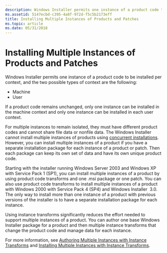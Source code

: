 ```yaml
---
description: Windows Installer permits one instance of a product code to be installed per context, and the two possible types of context are the following:MachineUser If a product code remains unchanged, only one instance can be installed in the machine context and only one instance can be installed in each user context. For multiple instances to remain isolated, they must have different product codes and cannot share file data or nonfile data. The Windows Installer cannot install multiple instances of products using concurrent installations. However, you can install multiple instances of a product if you have a separate installation package for each instance of a product or patch. Then each package can keep its own set of data and have its own unique product code. Starting with the installer running Windows Server 2003 and Windows XP with Service Pack 1 (SP1), you can install multiple instances of a product by using product code transforms and one .msi package or one patch. You can also use product code transforms to install multiple instances of a product with Windows 2000 with Service Pack 4 (SP4) and Windows Installer&\#160; 3.0. The only way to install more than one instance of a product with previous versions of the installer is to have a separate installation package for each instance. Using instance transforms significantly reduces the effort needed to support multiple instances of a product. You can author one base Windows Installer package for a product and then multiple instance transforms that change the product code and manage data for each instance.For more information, see Authoring Multiple Instances with Instance Transforms and Installing Multiple Instances with Instance Transforms.
ms.assetid: 5147ecbd-c395-4a8f-972d-f5c5b2173eff
title: Installing Multiple Instances of Products and Patches
ms.topic: article
ms.date: 05/31/2018
---
```


# Installing Multiple Instances of Products and Patches

Windows Installer permits one instance of a product code to be installed per context, and the two possible types of context are the following:

-   Machine
-   User

If a product code remains unchanged, only one instance can be installed in the machine context and only one instance can be installed in each user context.

For multiple instances to remain isolated, they must have different product codes and cannot share file data or nonfile data. The Windows Installer cannot install multiple instances of products using [concurrent installations](concurrent-installations.md). However, you can install multiple instances of a product if you have a separate installation package for each instance of a product or patch. Then each package can keep its own set of data and have its own unique product code.

Starting with the installer running Windows Server 2003 and Windows XP with Service Pack 1 (SP1), you can install multiple instances of a product by using product code transforms and one .msi package or one patch. You can also use product code transforms to install multiple instances of a product with Windows 2000 with Service Pack 4 (SP4) and Windows Installer  3.0. The only way to install more than one instance of a product with previous versions of the installer is to have a separate installation package for each instance.

Using instance transforms significantly reduces the effort needed to support multiple instances of a product. You can author one base Windows Installer package for a product and then multiple instance transforms that change the product code and manage data for each instance.

For more information, see [Authoring Multiple Instances with Instance Transforms](authoring-multiple-instances-with-instance-transforms.md) and [Installing Multiple Instances with Instance Transforms](installing-multiple-instances-with-instance-transforms.md).

 

 




